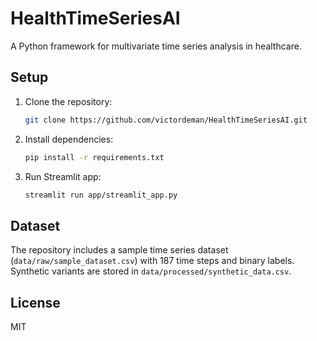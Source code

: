# HealthTimeSeriesAI

A Python framework for multivariate time series analysis in healthcare.

## Setup
1. Clone the repository:
   ```bash
   git clone https://github.com/victordeman/HealthTimeSeriesAI.git
   ```
2. Install dependencies:
   ```bash
   pip install -r requirements.txt
   ```
3. Run Streamlit app:
   ```bash
   streamlit run app/streamlit_app.py
   ```

## Dataset
The repository includes a sample time series dataset (`data/raw/sample_dataset.csv`) with 187 time steps and binary labels. Synthetic variants are stored in `data/processed/synthetic_data.csv`.

## License
MIT
